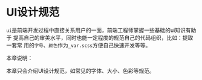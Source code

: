# UI设计规范

`ui`是前端开发过程中直接关系用户的一面，前端工程师掌握一些基础的ui知识有助于
提高自己的审美水平，同时也能一定程度的规范自己的代码组织，比如：提取一套常
用的`字号`、`颜色`作为`_var.scss`方便自己快速开发等等。

本章说明：

本章只会介绍UI设计规范，如常见的字体、大小、色彩等规范。
